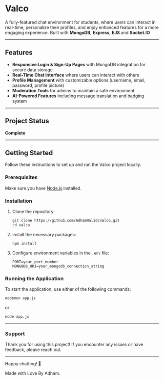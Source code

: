 # Valco 

A fully-featured chat environment for students, where users can interact in real-time, personalize their profiles, and enjoy enhanced features for a more engaging experience. Built with **MongoDB**, **Express**, **EJS** and **Socket.IO**

---

## Features

- **Responsive Login & Sign-Up Pages** with MongoDB integration for secure data storage
- **Real-Time Chat Interface** where users can interact with others
- **Profile Management** with customizable options (username, email, password, profile picture)
- **Moderation Tools** for admins to maintain a safe environment
- **AI-Powered Features** including message translation and badging system

---

## Project Status

**Complete**

---

## Getting Started

Follow these instructions to set up and run the Valco project locally.

### Prerequisites

Make sure you have [Node.js](https://nodejs.org) installed.

### Installation

1. Clone the repository:
    ```bash
    git clone https://github.com/AdhamWalid/valco.git
    cd valco
    ```

2. Install the necessary packages:
    ```bash
    npm install
    ```

3. Configure environment variables in the `.env` file:
    ```env
    PORT=your_port_number
    MONGODB_URI=your_mongodb_connection_string
    ```

### Running the Application

To start the application, use either of the following commands:

```bash
nodemon app.js
```
or 
```bash
node app.js
```
---
### Support
Thank you for using this project! If you encounter any issues or have feedback, please reach out.

---

Happy chatting! 🎉

Made with Love By Adham.
